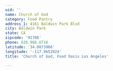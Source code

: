 ```yaml
---
uid: ''
name: Church of God
category: Food Pantry
address_1: 4161 Baldwin Park Blvd
city: Baldwin Park
state: CA
zipcode: '91706'
phone: 626.968.6716
latitude: '34.0873966'
longitude: '-117.9652924'
title: 'Church of God, Food Oasis Los Angeles'

---
```

